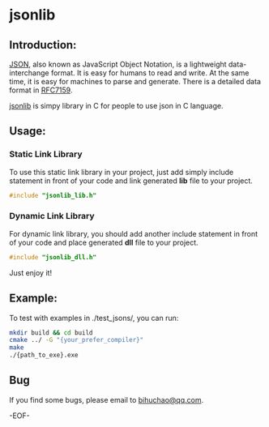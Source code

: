 # jsonlib
## Introduction:
[JSON](http://json.org/ ), also known as JavaScript Object Notation, is a lightweight data-interchange format. It is easy for humans to read and write. At the same time, it is easy for machines to parse and generate. There is a detailed data format in [RFC7159](https://tools.ietf.org/html/rfc7159 ).

[jsonlib](http://github.com/bihuchao/jsonlib ) is simpy library in C for people to use json in C language.
    
## Usage:
### Static Link Library
To use this static link library in your project, just add simply include statement in front of your code and link generated **lib** file to your project.

```C++
#include "jsonlib_lib.h"
```

### Dynamic Link Library
For dynamic link library, you should add another include statement in front of your code and place generated **dll** file to your project.

```C++
#include "jsonlib_dll.h"
```

Just enjoy it!

## Example:
To test with examples in ./test_jsons/, you can run:

```bash        
mkdir build && cd build
cmake ../ -G "{your_prefer_compiler}"
make
./{path_to_exe}.exe
```

## Bug
If you find some bugs, please email to bihuchao@qq.com.
    
-EOF-